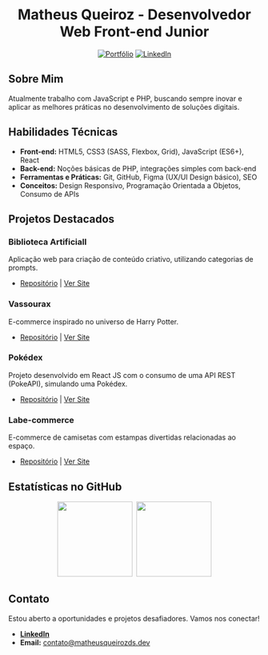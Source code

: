 <div align="center">
 
# Matheus Queiroz - Desenvolvedor Web Front-end Junior

[![Portfólio](https://img.shields.io/badge/-Portfólio-%23FF7139?style=for-the-badge&logo=google-chrome&logoColor=white)](https://matheusqueirozds.dev)
[![LinkedIn](https://img.shields.io/badge/-LinkedIn-%230077B5?style=for-the-badge&logo=linkedin&logoColor=white)](https://www.linkedin.com/in/matheusqueirozds)

</div>

## Sobre Mim
Atualmente trabalho com JavaScript e PHP, buscando sempre inovar e aplicar as melhores práticas no desenvolvimento de soluções digitais.

## Habilidades Técnicas

- **Front-end:** HTML5, CSS3 (SASS, Flexbox, Grid), JavaScript (ES6+), React
- **Back-end:** Noções básicas de PHP, integrações simples com back-end
- **Ferramentas e Práticas:** Git, GitHub, Figma (UX/UI Design básico), SEO
- **Conceitos:** Design Responsivo, Programação Orientada a Objetos, Consumo de APIs

## Projetos Destacados

### Biblioteca Artificiall
Aplicação web para criação de conteúdo criativo, utilizando categorias de prompts.
- [Repositório](https://github.com/matheusqueirozds/biblioteca-artificiall) | [Ver Site](https://biblioteca-artificiall.vercel.app/)

### Vassourax
E-commerce inspirado no universo de Harry Potter.
- [Repositório](https://github.com/matheusqueirozds/vassourax) | [Ver Site](https://vassourax.vercel.app/)

### Pokédex
Projeto desenvolvido em React JS com o consumo de uma API REST (PokeAPI), simulando uma Pokédex.
- [Repositório](https://github.com/matheusqueirozds/pokedex) | [Ver Site](https://jemison-pokedex8.vercel.app/)

### Labe-commerce
E-commerce de camisetas com estampas divertidas relacionadas ao espaço.
- [Repositório](https://github.com/matheusqueirozds/labe-commerce) | [Ver Site](https://general-volcano.surge.sh/)

## Estatísticas no GitHub

<div align="center">

<img src="https://github-readme-stats.vercel.app/api?username=matheusqueirozds&show_icons=true&theme=react&locale=pt-br" height="150" />&nbsp;&nbsp;<img src="https://github-readme-stats.vercel.app/api/top-langs/?username=matheusqueirozds&layout=compact&theme=react&locale=pt-BR" height="150" />

</div>


## Contato

Estou aberto a oportunidades e projetos desafiadores. Vamos nos conectar!

- **[LinkedIn](https://www.linkedin.com/in/matheusqueirozds)**
- **Email:** contato@matheusqueirozds.dev

